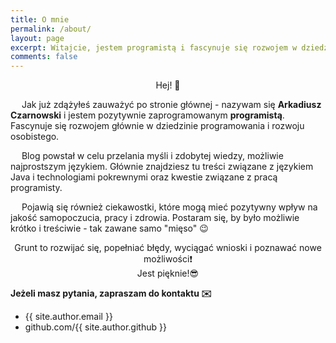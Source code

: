 ```yaml
---
title: O mnie
permalink: /about/
layout: page
excerpt: Witajcie, jestem programistą i fascynuje się rozwojem w dziedzinie programowania i rozwoju osobistego.
comments: false
---
```


<center>Hej! 👋</center>

&emsp; Jak już zdążyłeś zauważyć po stronie głównej - nazywam się <b>Arkadiusz Czarnowski</b> i jestem pozytywnie zaprogramowanym <b>programistą</b>. Fascynuje się rozwojem głównie w dziedzinie programowania i rozwoju osobistego.

&emsp; Blog powstał w celu przelania myśli i zdobytej wiedzy, możliwie najprostszym językiem.
Głównie znajdziesz tu treści związane z językiem Java i technologiami pokrewnymi oraz kwestie związane z pracą programisty.

&emsp; Pojawią się również ciekawostki, które mogą mieć pozytywny wpływ na jakość samopoczucia, pracy i zdrowia. Postaram się, by było możliwie krótko i treściwie - tak zawane samo "mięso" 😉

<center>Grunt to rozwijać się, popełniać błędy, wyciągać wnioski i poznawać nowe możliwości❗</center>

<center>Jest pięknie!😎</center>

**Jeżeli masz pytania, zapraszam do kontaktu ✉️**
- {{ site.author.email }}
- github.com/{{ site.author.github }}
